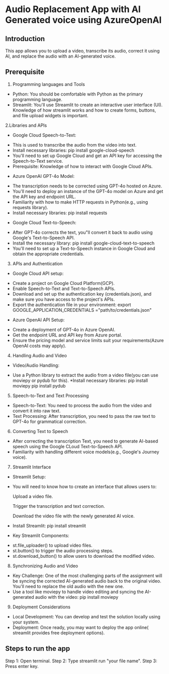 # Audio Replacement App with AI Generated voice using AzureOpenAI
## Introduction
This app allows you to upload a video, transcribe its audio, correct it using AI, and replace the audio with
         an AI-generated voice.


## Prerequisite
1. Programming languages and Tools
* Python: You should be comfortable with Python as the primary programming language.
* Streamlit: You'll use Streamlit to create an interactive user interface (UI). Knowledge of how streamlit works and how to create forms, buttons, and file upload widgets is important.

2.Libraries and APIs
* Google Cloud Speech-to-Text:
 - This is used to transcribe the audio from the video into text.
 - Install necessary libraries:
     pip install
     google-cloud-speech
 - You'll need to set up Google Cloud and get an API key for accessing the Speech-to-Text service.
 - Prerequisite: Knowledge of how to interact with Google Cloud APIs.
* Azure OpenAI GPT-4o Model:
 - The transcription needs to be corrected using GPT-4o hosted on Azure.
 - You'll need to deploy an instance of the GPT-4o model on Azure and get the API key and endpoint URL.
 - Familiarity with how to make HTTP requests in Python(e.g., using requests library).
 - Install necessary libraries:
      pip install requests
* Google Cloud Text-to-Speech:
- After GPT-4o corrects the text, you"ll convert it back to audio using Google's Text-to-Speech API.
- Install the necessary library:
  pip install 
  google-cloud-text-to-speech
- You'll need to set up a Text-to-Speech instance in Google Cloud and obtain the appropriate credentials.

3. APIs and Authentication
* Google Cloud API setup:
 - Create a project on Google Cloud Platform(GCP).
 - Enable Speech-to-Text and Text-to-Speech APIs.
 - Download and set up the authentication key (credentials.json), and make sure you have access to the project's APIs.
 - Export the authentication file in your environment:
    export
    GOOGLE_APPLICATION_CREDENTIALS
  ="path/to/credentials.json"
* Azure OpenAI API Setup:
- Create a deployment of GPT-4o in Azure OpenAI.
- Get the endpoint URL and API key from Azure portal.
- Ensure the pricing model and service limits suit your requirements(Azure OpenAI costs may apply).
4. Handling Audio and Video
* Video/Audio Handling:
- Use a Python library to extract the audio from a video file(you can use moviepy or pydub for this).
*Install necessary libraries:
  pip install moviepy
  pip install pydub
5. Speech-to-Text and Text Processing
* Speech-to-Text: You need to process the audio from the video and convert it into raw text.
* Text Processing: After transcription, you need to pass the raw text to GPT-4o for grammatical correction.
6. Converting Text to Speech
* After correcting the transcription Text, you need to generate AI-based speech using the Google CLoud Text-to-Speech API.
* Familiarity with handling different voice models(e.g., Google's Journey voice).
7. Streamlit Interface
* Streamlit Setup:
- You will need to know how to create an interface that allows users to:
       
   Upload a video file. 
   
   Trigger the transcription and text correction.
       
   Download the video file with the newly generated AI voice.
- Install Streamlit:
    pip install streamlit
* Key Streamlit Components:
- st.file_uploader() to upload video files.
- st.button() to trigger the audio processing steps.
- st.download_button() to allow users to download the modified video.
8. Synchronizing Audio and Video
* Key Challenge: One of the most challenging parts of the assignment will be syncing the corrected AI-generated audio back to the original video. You'll need to replace the old audio with the new one.
* Use a tool like moviepy to handle video editing and syncing the AI-generated audio with the video:
    pip install moviepy
9. Deployment Considerations 
* Local Development: You can develop and test the solution locally using your system.
* Deployment: Once ready, you may want to deploy the app online( streamlit provides free deployment options).



## Steps to run the app

Step 1: Open terminal.
Step 2: Type streamlit run "your file name".
Step 3: Press enter key.

